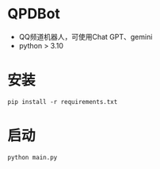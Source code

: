 # QPDBot
- QQ频道机器人，可使用Chat GPT、gemini
- python > 3.10
# 安装
```shell
pip install -r requirements.txt
```
# 启动
```shell
python main.py
```
